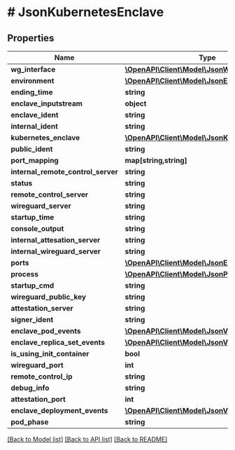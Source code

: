# # JsonKubernetesEnclave

## Properties

Name | Type | Description | Notes
------------ | ------------- | ------------- | -------------
**wg_interface** | [**\OpenAPI\Client\Model\JsonWireguardInterface**](JsonWireguardInterface.md) |  | [optional]
**environment** | [**\OpenAPI\Client\Model\JsonEnvironment**](JsonEnvironment.md) |  | [optional]
**ending_time** | **string** |  | [optional]
**enclave_inputstream** | **object** |  | [optional]
**enclave_ident** | **string** |  | [optional]
**internal_ident** | **string** |  | [optional]
**kubernetes_enclave** | [**\OpenAPI\Client\Model\JsonKubernetesEnclave**](JsonKubernetesEnclave.md) |  | [optional]
**public_ident** | **string** |  | [optional]
**port_mapping** | **map[string,string]** |  | [optional]
**internal_remote_control_server** | **string** |  | [optional]
**status** | **string** |  | [optional]
**remote_control_server** | **string** |  | [optional]
**wireguard_server** | **string** |  | [optional]
**startup_time** | **string** |  | [optional]
**console_output** | **string** |  | [optional]
**internal_attesation_server** | **string** |  | [optional]
**internal_wireguard_server** | **string** |  | [optional]
**ports** | [**\OpenAPI\Client\Model\JsonEnclavePort[]**](JsonEnclavePort.md) |  | [optional]
**process** | [**\OpenAPI\Client\Model\JsonProcess**](JsonProcess.md) |  | [optional]
**startup_cmd** | **string** |  | [optional]
**wireguard_public_key** | **string** |  | [optional]
**attestation_server** | **string** |  | [optional]
**signer_ident** | **string** |  | [optional]
**enclave_pod_events** | [**\OpenAPI\Client\Model\JsonV1EventList**](JsonV1EventList.md) |  | [optional]
**enclave_replica_set_events** | [**\OpenAPI\Client\Model\JsonV1EventList**](JsonV1EventList.md) |  | [optional]
**is_using_init_container** | **bool** |  | [optional]
**wireguard_port** | **int** |  | [optional]
**remote_control_ip** | **string** |  | [optional]
**debug_info** | **string** |  | [optional]
**attestation_port** | **int** |  | [optional]
**enclave_deployment_events** | [**\OpenAPI\Client\Model\JsonV1EventList**](JsonV1EventList.md) |  | [optional]
**pod_phase** | **string** |  | [optional]

[[Back to Model list]](../../README.md#models) [[Back to API list]](../../README.md#endpoints) [[Back to README]](../../README.md)
